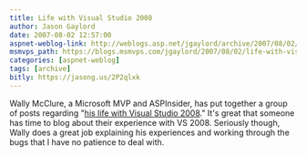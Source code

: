 ```yaml
---
title: Life with Visual Studio 2008
author: Jason Gaylord
date: 2007-08-02 12:57:00
aspnet-weblog-link: http://weblogs.asp.net/jgaylord/archive/2007/08/02/life-with-visual-studio-2008.aspx
msmvps_path: https://blogs.msmvps.com/jgaylord/2007/08/02/life-with-visual-studio-2008/
categories: [aspnet-weblog]
tags: [archive]
bitly: https://jasong.us/2P2qlxk
---
```


Wally McClure, a Microsoft MVP and ASPInsider, has put together a group of posts regarding "[his life with Visual Studio 2008](http://morewally.com/cs/blogs/wallym/archive/tags/My+life+with+Visual+Studio+2008/default.aspx)." It's great that someone has time to blog about their experience with VS 2008. Seriously though, Wally does a great job explaining his experiences and working through the bugs that I have no patience to deal with.